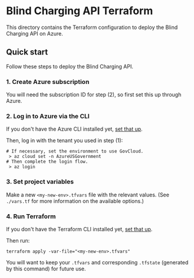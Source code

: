 # Blind Charging API Terraform

This directory contains the Terraform configuration to deploy the Blind Charging API on Azure.

## Quick start

Follow these steps to deploy the Blind Charging API.

### 1. Create Azure subscription

You will need the subscription ID for step (2), so first set this up through Azure.

### 2. Log in to Azure via the CLI

If you don't have the Azure CLI installed yet, [set that up](https://learn.microsoft.com/en-us/cli/azure/).

Then, log in with the tenant you used in step (1):

```
# If necessary, set the environment to use GovCloud.
 > az cloud set -n AzureUSGovernment
# Then complete the login flow.
 > az login
```

### 3. Set project variables

Make a new `<my-new-env>.tfvars` file with the relevant values.
(See `./vars.tf` for more information on the available options.)

### 4. Run Terraform

If you don't have the Terraform CLI installed yet, [set that up](https://developer.hashicorp.com/terraform/install).

Then run:

```
terraform apply -var-file="<my-new-env>.tfvars"
```

You will want to keep your `.tfvars` and corresponding `.tfstate` (generated by this command) for future use.
